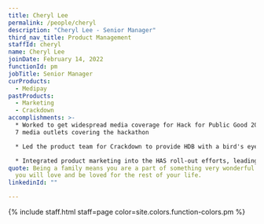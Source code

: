 ```yaml
---
title: Cheryl Lee
permalink: /people/cheryl
description: "Cheryl Lee - Senior Manager"
third_nav_title: Product Management
staffId: cheryl
name: Cheryl Lee
joinDate: February 14, 2022
functionId: pm
jobTitle: Senior Manager
curProducts:
  - Medipay
pastProducts:
  - Marketing
  - Crackdown
accomplishments: >-
  * Worked to get widespread media coverage for Hack for Public Good 2023, with
  7 media outlets covering the hackathon

  * Led the product team for Crackdown to provide HDB with a bird's eye view of unauthorised HDB rentals in Singapore

  * Integrated product marketing into the HAS roll-out efforts, leading to widespread media coverage and marketing events to accelerate vaccine appointment booking
quote: Being a family means you are a part of something very wonderful. It means
  you will love and be loved for the rest of your life.
linkedinId: ""

---
```


{% include staff.html staff=page color=site.colors.function-colors.pm %}
